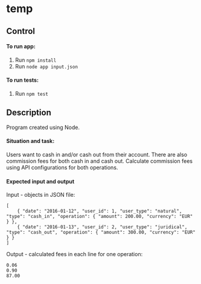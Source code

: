 # temp

## Control

#### To run app:
1. Run `npm install`
2. Run `node app input.json`

#### To run tests:
1. Run `npm test`

## Description

Program created using Node.

#### Situation and task:

Users want to cash in and/or cash out from their account. There are also commission fees for both cash in and cash out. Calculate commission fees using API configurations for both operations.

#### Expected input and output

Input - objects in JSON file:
```
[
    { "date": "2016-01-12", "user_id": 1, "user_type": "natural", "type": "cash_in", "operation": { "amount": 200.00, "currency": "EUR" } },
    { "date": "2016-01-13", "user_id": 2, "user_type": "juridical", "type": "cash_out", "operation": { "amount": 300.00, "currency": "EUR" } }
]
```

Output - calculated fees in each line for one operation:
```
0.06
0.90
87.00
```
